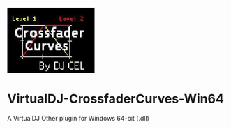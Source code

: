 ![logo](https://github.com/djcel/VirtualDJ-CrossfaderCurves-Win64/blob/main/website.JPG?raw=true "")
# VirtualDJ-CrossfaderCurves-Win64
A VirtualDJ Other plugin for Windows 64-bit (.dll)
